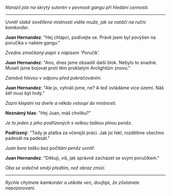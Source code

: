 _Narazil jste na skrytý suterén v pevnosti gangu při hledání cenností._

---

_Uvnitř slabě osvětlené místnosti vidíte muže, jak se natáčí na ruční kamkorder._

**Juan Hernandez**: "Hej chlapci, podívejte se. Právě jsem byl povýšen na poručíka v našem gangu."

_Zvedne zmačkaný papír s nápisem 'Poručík'._

**Juan Hernandez**: "Ano, dnes jsme obsadili další blok. Nebylo to snadné. Museli jsme bojovat proti těm proklatým Arclightům znovu."

_Zamává hlavou v odporu před pokračováním._

**Juan Hernandez**: "Ale jo, vyhráli jsme, ne? A teď ovládáme více území. Náš šéf musí být hrdý."

_Zazní klepání na dveře a někdo vstoupí do místnosti._

**Neznámý hlas**: "Hej Juan, máš chvilku?"

_Je to jeden z jeho podřízených s velkou taškou plnou peněz._

**Podřízený**: "Tady je platba za včerejší práci. Jak jsi řekl, rozdělíme všechno padesát na padesát."

_Juan bere tašku bez počítání peněz uvnitř._

**Juan Hernandez**: "Děkuji, víš, jak správně zacházet se svým poručíkem."

_Oba se srdečně smějí předtím, než obraz zmizí._

---

_Rychle chytnete kamkorder a utíkáte ven, doufaje, že zůstanete nepozorovaní._
